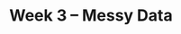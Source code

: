 ---
    title: Week 3 – Messy Data
    weekNumber: 3
    days:
      - date: 2023-1-23
        events:
          "**LEC 6**{: .label .label-lecture } [Concatenating and Merging](resources/lectures/lec06/lec06.html)":
            "[Ch. 5.3-5.4](https://notes.dsc80.com/content/05/appending-data.html)"
                
          "**Lab 2**{: .label .label-lab } **[More Pandas (due 1/23)](https://github.com/dsc-courses/dsc80-2023-wi/blob/master/labs/02-pandas/lab.ipynb)**":
      - date: 2023-1-25
        events:
          "**LEC 7**{: .label .label-lecture } Data Cleaning":
            "[Ch. 4](https://notes.dsc80.com/content/04/introduction.html)"
          "**DIS 2**{: .label .label-disc } Lab 2 Reflection (due 1/28)":
      - date: 2023-1-26
        events:
          "**PROJ 1**{: .label .label-proj } **[Gradebook 💯 (due 1/26)](https://github.com/dsc-courses/dsc80-2023-wi/blob/master/projects/01-gradebook/project.ipynb)**":
      - date: 2023-1-27
        events:
          "**LEC 8**{: .label .label-lecture } Unfaithful Data, Hypothesis Testing":
            "[CIT 11](https://inferentialthinking.com/chapters/11/Testing_Hypotheses.html)"
                
---